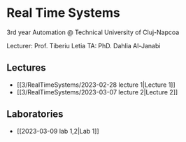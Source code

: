 # Real Time Systems

3rd year Automation @ Technical University of Cluj-Napcoa

Lecturer: Prof. Tiberiu Letia
TA: PhD. Dahlia Al-Janabi

## Lectures

* [[3/RealTimeSystems/2023-02-28 lecture 1|Lecture 1]]
* [[3/RealTimeSystems/2023-03-07 lecture 2|Lecture 2]]

## Laboratories

* [[2023-03-09 lab 1,2|Lab 1]]

